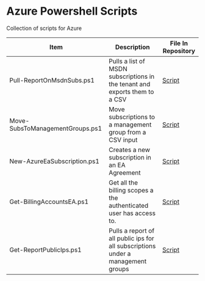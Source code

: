 # Azure Powershell Scripts 
Collection of scripts for Azure

| Item                            | Description                                                                      | File In Repository                                     |
| ------------------------------- | -------------------------------------------------------------------------------- | ------------------------------------------------------ |
| Pull-ReportOnMsdnSubs.ps1       | Pulls a list of MSDN subscriptions in the tenant and exports them to a CSV       | [Script](/az-subscription/Pull-ReportOnMsdnSubs.ps1)   |
| Move-SubsToManagementGroups.ps1 | Move subscriptions to a management group from a CSV input                        | [Script](/az-subscription/Pull-ReportOnMsdnSubs.ps1)   |
| New-AzureEaSubscription.ps1     | Creates a new subscription in an EA Agreement                                    | [Script](/az-subscription/New-AzureEaSubscription.ps1) |
| Get-BillingAccountsEA.ps1       | Get all the billing scopes a the authenticated user has access to.               | [Script](/az-subscription/Get-BillingAccountsEA.ps1)   |
| Get-ReportPublicIps.ps1         | Pulls a report of all public ips for all subscriptions under a management groups | [Script](/az-publicIp/Get-ReportPublicIps.ps1)   |